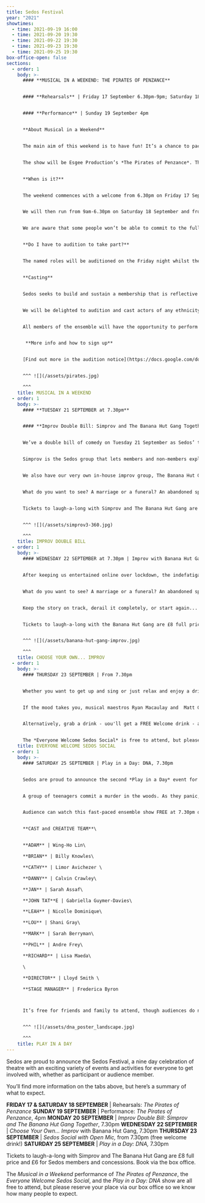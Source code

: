 ```yaml
---
title: Sedos Festival
year: "2021"
showtimes:
  - time: 2021-09-19 16:00
  - time: 2021-09-20 19:30
  - time: 2021-09-22 19:30
  - time: 2021-09-23 19:30
  - time: 2021-09-25 19:30
box-office-open: false
sections:
  - order: 1
    body: >-
      #### **MUSICAL IN A WEEKEND: THE PIRATES OF PENZANCE** 


      #### **Rehearsals** | Friday 17 September 6.30pm-9pm; Saturday 18 September 9am-6.30pm; Sunday 19 September 9am-3pm


      #### **Performance** | Sunday 19 September 4pm


      **About Musical in a Weekend**


      The main aim of this weekend is to have fun! It’s a chance to pack all the highs of doing a show into a 48-hour period and to give an opportunity to perform to people who might not usually be able to commit to a rehearsal period due to other commitments. After a couple of days of rehearsal, there will be a relaxed performance, in the style of a rehearsed reading.


      The show will be Esgee Production’s *The Pirates of Penzance*. This updated version of a Gilbert and Sullivan classic puts a modern twist on a much-loved classic - it even includes a megamix!


      **When is it?**


      The weekend commences with a welcome from 6.30pm on Friday 17 September before rehearsal (and auditions for named roles) at 7pm until 9.30pm (approx). 


      We will then run from 9am-6.30pm on Saturday 18 September and from 9am-3pm on Sunday 19 September (prompt start at 9am both days, with the building open for arriving from 8.30am). The performance will be at 4pm on Sunday 19 September.


      We are aware that some people won’t be able to commit to the full weekend, so we will be expanding the ensemble with an “On The Day Choir”.


      **Do I have to audition to take part?**


      The named roles will be auditioned on the Friday night whilst the ensemble rehearsal will be taking place – [more info in the audition notice](https://docs.google.com/document/d/1GW2j1YMh7Je020u5-C2mPTpjO33t_12LFcErs0ZVQ3o/edit?usp=sharing). Participation in the ensemble and “On The Day Choir” is open to everyone with no auditions. 


      **Casting**


      Sedos seeks to build and sustain a membership that is reflective of the diverse communities within London. We actively encourage all performers of all ethnicity and genders to participate and audition for the roles which best suit their skills.  


      We will be delighted to audition and cast actors of any ethnicity, gender and age for all roles in this production. For example, Ruth could portrayed by a man as a panto dame; Frederic and the Pirate King by women; the Major General’s daughters by men. We welcome non-binary portrayals.  


      All members of the ensemble will have the opportunity to perform in daughters / pirates / police songs regardless of gender, whether it be singing or other performance opportunities.


       **More info and how to sign up**


      [Find out more in the audition notice](https://docs.google.com/document/d/1GW2j1YMh7Je020u5-C2mPTpjO33t_12LFcErs0ZVQ3o/edit?usp=sharing), including how to sign up to take part.


      ^^^ ![](/assets/pirates.jpg)

      ^^^
    title: MUSICAL IN A WEEKEND
  - order: 1
    body: >-
      #### **TUESDAY 21 SEPTEMBER at 7.30pm**


      #### **Improv Double Bill: Simprov and The Banana Hut Gang Together**


      We’ve a double bill of comedy on Tuesday 21 September as Sedos’ two improvisation groups, Simprov and The Banana Hut Gang come together for a evening of laughter and spontaneous fun. 


      Simprov is the Sedos group that lets members and non-members explore their impulsive side and learn about the art of improvisation. During their show they’ll be taking inspiration from the audience as well as showing some of the comic set-ups and games they play to come up with comedy gold .


      We also have our very own in-house improv group, The Banana Hut Gang, which was formed from a collection of the most die-hard Simprov attendees. The gang will be performing part of their Edinburgh award-winning show, *Choose Your Own... Improv*, which is guaranteed to lift your spirits!


      What do you want to see? A marriage or a funeral? An abandoned spaceship or a creepy dungeon? A murder or a resurrection? In Choose Your Own... Improv!, you decide. Join the Banana Hut Gang as they create a brave new improvised world where you get to call the shots. Keep the story on track, derail it completely, or start again... the choice is yours!


      Tickets to laugh-a-long with Simprov and The Banana Hut Gang are £8 full price and £6 for Sedos members and concessions. Book via the box office. 


      ^^^ ![](/assets/simprov3-360.jpg)

      ^^^
    title: IMPROV DOUBLE BILL
  - order: 1
    body: >-
      #### WEDNESDAY 22 SEPTEMBER at 7.30pm | Improv with Banana Hut Gang


      After keeping us entertained online over lockdown, the indefatigable Banana Hut Gang, Sedos' in-house improv team, are delighted to be back in-person with their ever changing improvised comedy play, *Choose Your Own... Improv*, guaranteed to lift your spirits!


      What do you want to see? A marriage or a funeral? An abandoned spaceship or a creepy dungeon? A murder or a resurrection? In Choose Your Own... Improv!, you decide. Join the Banana Hut Gang as they create a brave new improvised world where you get to call the shots. 


      Keep the story on track, derail it completely, or start again... the choice is yours!


      Tickets to laugh-a-long with the Banana Hut Gang are £8 full price and £6 for Sedos members and concessions. Book via the box office. 


      ^^^ ![](/assets/banana-hut-gang-improv.jpg)

      ^^^
    title: CHOOSE YOUR OWN... IMPROV
  - order: 1
    body: >-
      #### THURSDAY 23 SEPTEMBER | From 7.30pm


      Whether you want to get up and sing or just relax and enjoy a drink with friends, our Everyone Welcome Sedos Social is the perfect event to bring you back to the Bridewell Theatre, which will be transformed into a relaxed, intimate venue for an evening of chat, reunion and perhaps a bit of song!


      If the mood takes you, musical maestros Ryan Macaulay and  Matt Gould will be on hand to twinkle the ivories while you entertain us with a torch song, modern belter or classic showstopper. It’s an Open Mic, so the choice is yours! We’ll have some musical scores and collections to browse through, but if you’re looking for something specific, please feel free to bring along your own music.


      Alternatively, grab a drink - uou'll get a FREE Welcome drink - and catch-up with friends while listening to some great music. It’s going to be a friendly, relaxed event and the perfect opportunity to get us back together again.


      The *Everyone Welcome Sedos Social* is free to attend, but please register on our box office so we know how many people to expect!
    title: EVERYONE WELCOME SEDOS SOCIAL
  - order: 1
    body: >-
      #### SATURDAY 25 SEPTEMBER | Play in a Day: DNA, 7.30pm


      Sedos are proud to announce the second *Play in a Day* event for 2021, *DNA* by Dennis Kelly, which forms part of our September Festival (19-25 September 2021). We'll be rehearsing and performing Kelly’s moral tug of war between actions and their consequences in a single day on Saturday 25 September 2021.


      A group of teenagers commit a murder in the woods. As they panic, they begin to question their friendships, their loyalties, and even their own stories.


      Audience can watch this fast-paced ensemble show FREE at 7.30pm on Saturday 25 September for one night only at the Bridewell Theatre.


      **CAST and CREATIVE TEAM**\


      **ADAM** | Wing-Ho Lin\

      **BRIAN** | Billy Knowles\

      **CATHY** | Limor Avichezer \

      **DANNY** | Calvin Crawley\

      **JAN** | Sarah Assaf\

      **JOHN TAT**E | Gabriella Guymer-Davies\

      **LEAH** | Nicolle Dominique\

      **LOU** | Shani Gray\

      **MARK** | Sarah Berryman\

      **PHIL** | Andre Frey\

      **RICHARD** | Lisa Maeda\

      \

      **DIRECTOR** | Lloyd Smith \

      **STAGE MANAGER** | Frederica Byron



      It’s free for friends and family to attend, though audiences do need to register via our box office, <https://sedos.co.uk/tickets>. The running time is approximately 45 minutes with no interval.


      ^^^ ![](/assets/dna_poster_landscape.jpg)

      ^^^
    title: PLAY IN A DAY
---
```

Sedos are proud to announce the Sedos Festival, a nine day celebration of theatre with an exciting variety of events and activities for everyone to get involved with, whether as participant or audience member. 

You’ll find more information on the tabs above, but here’s a summary of what to expect.

**FRIDAY 17 & SATURDAY 18 SEPTEMBER** | Rehearsals: *The Pirates of Penzance* 
**SUNDAY 19 SEPTEMBER** | Performance: *The Pirates of Penzance*, 4pm
**MONDAY 20 SEPTEMBER** | *Improv Double Bill: Simprov and The Banana Hut Gang Together*, 7.30pm
**WEDNESDAY 22 SEPTEMBER** | *Choose Your Own... Improv* with Banana Hut Gang, 7.30pm
**THURSDAY 23 SEPTEMBER** | *Sedos Social with Open Mic,* from 7.30pm (free welcome drink!)
**SATURDAY 25 SEPTEMBER** | *Play in a Day: DNA,* 7.30pm

Tickets to laugh-a-long with Simprov and The Banana Hut Gang are £8 full price and £6 for Sedos members and concessions. Book via the box office. 

The *Musical in a Weekend* performance of *The Pirates of Penzance*, the *Everyone Welcome Sedos Social*, and the *Play in a Day: DNA* show are all free to attend, but please reserve your place via our box office so we know how many people to expect.
